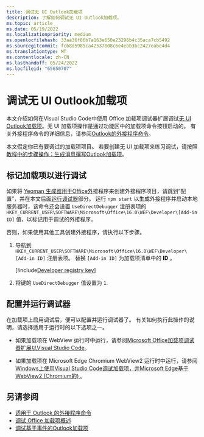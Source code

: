 ```yaml
---
title: 调试无 UI Outlook加载项
description: 了解如何调试无 UI Outlook加载项。
ms.topic: article
ms.date: 05/19/2022
ms.localizationpriority: medium
ms.openlocfilehash: 33aa36f86b7a163e650a23296b4c35aca7cb5492
ms.sourcegitcommit: fcb8d5985ca42537808c6e4ebb3bc2427eabe4d4
ms.translationtype: MT
ms.contentlocale: zh-CN
ms.lasthandoff: 05/24/2022
ms.locfileid: "65650707"
---
```

# <a name="debug-your-ui-less-outlook-add-in"></a>调试无 UI Outlook加载项

本文介绍如何在Visual Studio Code中使用 Office 加载项调试器扩展调试[无 UI Outlook加载项](add-in-commands-for-outlook.md#executing-a-javascript-function)。无 UI 加载项操作是通过功能区中的加载项命令按钮启动的。 有关外接程序命令的详细信息，请参阅[Outlook的外接程序命令](add-in-commands-for-outlook.md)。

本文假定你已有要调试的加载项项目。 若要创建无 UI 加载项来练习调试，请按照[教程中的步骤操作：生成消息撰写Outlook加载项](../tutorials/outlook-tutorial.md)。

## <a name="mark-your-add-in-for-debugging"></a>标记加载项以进行调试

如果将 [Yeoman 生成器用于Office外](../develop/yeoman-generator-overview.md)接程序来创建外接程序项目，请跳到“配置”，并在本文后面[运行调试器](#configure-and-run-the-debugger)部分。 运行 `npm start` 以生成外接程序并启动本地服务器时，该命令还会设置 `UseDirectDebugger` 注册表项的 `HKEY_CURRENT_USER\SOFTWARE\Microsoft\Office\16.0\WEF\Developer\[Add-in ID]` 值，以标记用于调试的外接程序。

否则，如果使用其他工具创建外接程序，请执行以下步骤。

1. 导航到 `HKEY_CURRENT_USER\SOFTWARE\Microsoft\Office\16.0\WEF\Developer\[Add-in ID]` 注册表项。 替换 `[Add-in ID]` 为加载项清单中的 **ID** 。

    [!include[Developer registry key](../includes/developer-registry-key.md)]

1. 将键的 `UseDirectDebugger` 值设置为 `1`.

## <a name="configure-and-run-the-debugger"></a>配置并运行调试器

在加载项上启用调试后，便可以配置并运行调试器了。 有关如何执行此操作的说明，请选择适用于运行时的以下选项之一。

- 如果加载项在 WebView 运行时中运行，请参阅[Microsoft Office加载项调试器扩展以Visual Studio Code](../testing/debug-with-vs-extension.md)。

- 如果加载项在 Microsoft Edge Chromium WebView2 运行时中运行，请参阅[Windows上使用Visual Studio Code调试加载项，并Microsoft Edge基于 WebView2 (Chromium的) ](../testing/debug-desktop-using-edge-chromium.md)。

## <a name="see-also"></a>另请参阅

- [适用于 Outlook 的外接程序命令](add-in-commands-for-outlook.md)
- [调试 Office 加载项概述](../testing/debug-add-ins-overview.md)
- [调试基于事件的Outlook加载项](debug-autolaunch.md)
